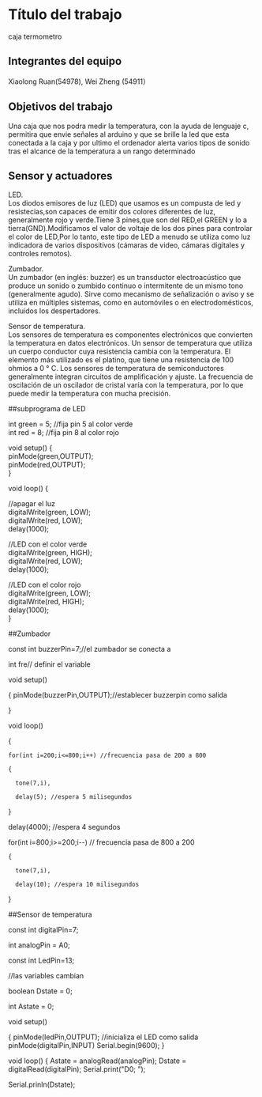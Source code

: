 # Título del trabajo

caja termometro

## Integrantes del equipo
Xiaolong Ruan(54978), Wei Zheng (54911）

## Objetivos del trabajo

Una caja que nos podra medir la temperatura, con la ayuda de lenguaje c, permitira que envie señales al arduino y que se brille la led que esta conectada a la caja y por ultimo el ordenador alerta varios tipos de sonido tras el alcance de la temperatura a un rango determinado

## Sensor y actuadores

LED.   
Los diodos emisores de luz (LED) que usamos es un compusta de led y resistecias,son capaces de emitir dos colores diferentes de luz, generalmente rojo y verde.Tiene 3 pines,que son del RED,el GREEN y lo a tierra(GND).Modificamos el valor de voltaje de los dos pines para controlar el color de LED,Por lo tanto, este tipo de LED a menudo se utiliza como luz indicadora de varios dispositivos (cámaras de video, cámaras digitales y controles remotos).

Zumbador.   
Un zumbador (en inglés: buzzer) es un transductor electroacústico que produce un sonido o zumbido continuo o intermitente de un mismo tono (generalmente agudo). Sirve como mecanismo de señalización o aviso y se utiliza en múltiples sistemas, como en automóviles o en electrodomésticos, incluidos los despertadores.

Sensor de temperatura.    
Los sensores de temperatura es componentes electrónicos que convierten la temperatura en datos electrónicos. Un sensor de temperatura que utiliza un cuerpo conductor cuya resistencia cambia con la temperatura. El elemento más utilizado es el platino, que tiene una resistencia de 100 ohmios a 0 ° C. Los sensores de temperatura de semiconductores generalmente integran circuitos de amplificación y ajuste. La frecuencia de oscilación de un oscilador de cristal varía con la temperatura, por lo que puede medir la temperatura con mucha precisión.

##subprograma de LED   


int green = 5; //fija pin 5 al color verde     
int red = 8; //fija pin 8 al color rojo   

void setup() {   
  pinMode(green,OUTPUT);   
  pinMode(red,OUTPUT);   
}

void loop() {

  //apagar el luz   
  digitalWrite(green, LOW);  
  digitalWrite(red, LOW);  
  delay(1000); 

   //LED con el color verde   
  digitalWrite(green, HIGH);  
  digitalWrite(red, LOW);  
  delay(1000); 

  //LED con el color rojo   
  digitalWrite(green, LOW);  
  digitalWrite(red, HIGH);  
  delay(1000);   
}


##Zumbador

const int buzzerPin=7;//el zumbador se conecta a 

int fre// definir el variable

void setup()

  {
  pinMode(buzzerPin,OUTPUT);//establecer buzzerpin como salida
  
  }
 
 void loop()
 
 {
 
    for(int i=200;i<=800;i++) //frecuencia pasa de 200 a 800
    
    {
    
      tone(7,i),
      
      delay(5); //espera 5 milisegundos
  }
  
  delay(4000); //espera 4 segundos
  
  for(int i=800;i>=200;i--) // frecuencia pasa de 800 a 200
  
    
    {
    
      tone(7,i),
      
      delay(10); //espera 10 milisegundos
  }
  
  ##Sensor de temperatura
  
  const int digitalPin=7; 
  
  int analogPin = A0;
  
  const int LedPin=13;
  
 //las variables cambian
 
 boolean Dstate = 0;
 
 int Astate = 0;
 
 void setup()
 
 {
  pinMode(ledPin,OUTPUT); //inicializa el LED como salida
  pinMode(digitalPin,INPUT)
  Serial.begin(9600);
  }
  
void loop()
{
  Astate = analogRead(analogPin);
  Dstate = digitalRead(digitalPin);
  Serial.print("D0; ");
  
  Serial.prinln(Dstate);
